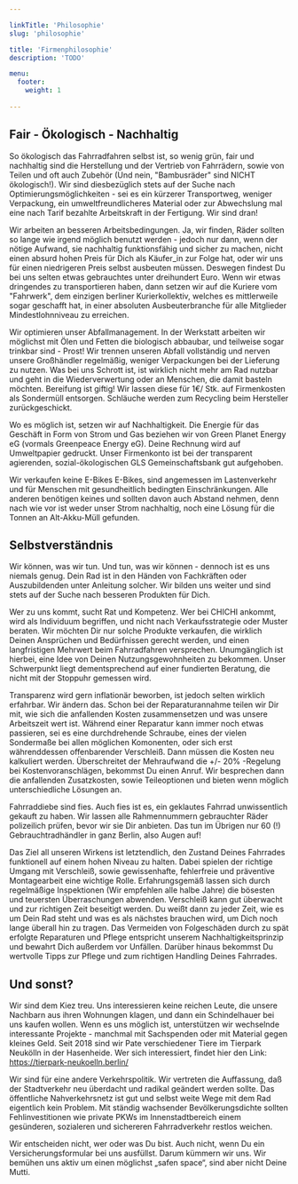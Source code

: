 ```yaml
---

linkTitle: 'Philosophie'
slug: 'philosophie'

title: 'Firmenphilosophie' 
description: 'TODO'

menu:
  footer:
    weight: 1
    
---
```



## Fair - Ökologisch - Nachhaltig

So ökologisch das Fahrradfahren selbst ist, so wenig grün, fair und nachhaltig sind die Herstellung und der Vertrieb von Fahrrädern, sowie von Teilen und oft auch Zubehör (Und nein, "Bambusräder" sind NICHT ökologisch!). Wir sind diesbezüglich stets auf der Suche nach Optimierungsmöglichkeiten - sei es ein kürzerer Transportweg, weniger Verpackung, ein umweltfreundlicheres Material oder zur Abwechslung mal eine nach Tarif bezahlte Arbeitskraft in der Fertigung. Wir sind dran!

Wir arbeiten an besseren Arbeitsbedingungen.
Ja, wir finden, Räder sollten so lange wie irgend möglich benutzt werden - jedoch nur dann, wenn der nötige Aufwand, sie nachhaltig funktionsfähig und sicher zu machen, nicht einen absurd hohen Preis für Dich als Käufer_in zur Folge hat, oder wir uns für einen niedrigeren Preis selbst ausbeuten müssen. Deswegen findest Du bei uns selten etwas gebrauchtes unter dreihundert Euro. Wenn wir etwas dringendes zu transportieren haben, dann setzen wir auf die Kuriere vom "Fahrwerk", dem einzigen berliner Kurierkollektiv, welches es mittlerweile sogar geschafft hat, in einer absoluten Ausbeuterbranche für alle Mitglieder Mindestlohnniveau zu erreichen.

Wir optimieren unser Abfallmanagement.
In der Werkstatt arbeiten wir möglichst mit Ölen und Fetten die biologisch abbaubar, und teilweise sogar trinkbar sind - Prost! Wir trennen unseren Abfall vollständig und nerven unsere Großhändler regelmäßig, weniger Verpackungen bei der Lieferung zu nutzen. Was bei uns Schrott ist, ist wirklich nicht mehr am Rad nutzbar und geht in die Wiederverwertung oder an Menschen, die damit basteln möchten. Bereifung ist giftig! Wir lassen diese für 1€/ Stk. auf Firmenkosten als Sondermüll entsorgen. Schläuche werden zum Recycling beim Hersteller zurückgeschickt.

Wo es möglich ist, setzen wir auf Nachhaltigkeit.
Die Energie für das Geschäft in Form von Strom und Gas beziehen wir von Green Planet Energy eG (vormals Greenpeace Energy eG). Deine Rechnung wird auf Umweltpapier gedruckt. Unser Firmenkonto ist bei der transparent agierenden, sozial-ökologischen GLS Gemeinschaftsbank gut aufgehoben.

Wir verkaufen keine E-Bikes
E-Bikes, sind angemessen im Lastenverkehr und für Menschen mit gesundheitlich bedingten Einschränkungen. Alle anderen benötigen keines und sollten davon auch Abstand nehmen, denn nach wie vor ist weder unser Strom nachhaltig, noch eine Lösung für die Tonnen an Alt-Akku-Müll gefunden.


## Selbstverständnis

Wir können, was wir tun.
Und tun, was wir können - dennoch ist es uns niemals genug. Dein Rad ist in den Händen von Fachkräften oder Auszubildenden unter Anleitung solcher. Wir bilden uns weiter und sind stets auf der Suche nach besseren Produkten für Dich.

Wer zu uns kommt, sucht Rat und Kompetenz.
Wer bei CHICHI ankommt, wird als Individuum begriffen, und nicht nach Verkaufsstrategie oder Muster beraten. Wir möchten Dir nur solche Produkte verkaufen, die wirklich Deinen Ansprüchen und Bedürfnissen gerecht werden, und einen langfristigen Mehrwert beim Fahrradfahren versprechen. Unumgänglich ist hierbei, eine Idee von Deinen Nutzungsgewohnheiten zu bekommen. Unser Schwerpunkt liegt dementsprechend auf einer fundierten Beratung, die nicht mit der Stoppuhr gemessen wird.

Transparenz wird gern inflationär beworben, ist jedoch selten wirklich erfahrbar. Wir ändern das. Schon bei der Reparaturannahme teilen wir Dir mit, wie sich die anfallenden Kosten zusammensetzen und was unsere Arbeitszeit wert ist. Während einer Reparatur kann immer noch etwas passieren, sei es eine durchdrehende Schraube, eines der vielen Sondermaße bei allen möglichen Komonenten, oder sich erst währenddessen offenbarender Verschleiß. Dann müssen die Kosten neu kalkuliert werden. Überschreitet der Mehraufwand die +/- 20% -Regelung bei Kostenvoranschlägen, bekommst Du einen Anruf. Wir besprechen dann die anfallenden Zusatzkosten, sowie Teileoptionen und bieten wenn möglich unterschiedliche Lösungen an.

Fahrraddiebe sind fies.
Auch fies ist es, ein geklautes Fahrrad unwissentlich gekauft zu haben. Wir lassen alle Rahmennummern gebrauchter Räder polizeilich prüfen, bevor wir sie Dir anbieten. Das tun im Übrigen nur 60 (!) Gebrauchtradhändler in ganz Berlin, also Augen auf!

Das Ziel all unseren Wirkens ist letztendlich, den Zustand Deines Fahrrades funktionell auf einem hohen Niveau zu halten. Dabei spielen der richtige Umgang mit Verschleiß, sowie gewissenhafte, fehlerfreie und präventive Montagearbeit eine wichtige Rolle. Erfahrungsgemäß lassen sich durch regelmäßige Inspektionen (Wir empfehlen alle halbe Jahre) die bösesten und teuersten Überraschungen abwenden. Verschleiß kann gut überwacht und zur richtigen Zeit beseitigt werden. Du weißt dann zu jeder Zeit, wie es um Dein Rad steht und was es als nächstes brauchen wird, um Dich noch lange überall hin zu tragen. Das Vermeiden von Folgeschäden durch zu spät erfolgte Reparaturen und Pflege entspricht unserem Nachhaltigkeitsprinzip und bewahrt Dich außerdem vor Unfällen. Darüber hinaus bekommst Du wertvolle Tipps zur Pflege und zum richtigen Handling Deines Fahrrades.


## Und sonst?

Wir sind dem Kiez treu.
Uns interessieren keine reichen Leute, die unsere Nachbarn aus ihren Wohnungen klagen, und dann ein Schindelhauer bei uns kaufen wollen.
Wenn es uns möglich ist, unterstützen wir wechselnde interessante Projekte  - manchmal mit Sachspenden oder mit Material gegen kleines Geld. Seit 2018 sind wir Pate verschiedener Tiere im Tierpark Neukölln in der Hasenheide. Wer sich interessiert, findet hier den Link: https://tierpark-neukoelln.berlin/

Wir sind für eine andere Verkehrspolitik.
Wir vertreten die Auffassung, daß der Stadtverkehr neu überdacht und radikal geändert werden sollte. Das öffentliche Nahverkehrsnetz ist gut und selbst weite Wege mit dem Rad eigentlich kein Problem. Mit ständig wachsender Bevölkerungsdichte sollten Fehlinvestitionen wie private PKWs im Innenstadtbereich einem gesünderen, sozialeren und sichereren Fahrradverkehr restlos weichen.

Wir entscheiden nicht, wer oder was Du bist.
Auch nicht, wenn Du ein Versicherungsformular bei uns ausfüllst. Darum kümmern wir uns. Wir bemühen uns aktiv um einen möglichst „safen space“, sind aber nicht Deine Mutti.
